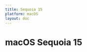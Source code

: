 ```yaml
---
title: Sequoia 15
platform: macOS
layout: doc
---
```


# macOS Sequoia 15

<LatestFeatures 
  title="Sequoia 15" 
  platform="macOS"
  dataPath="/v2/macos_data_feed.json" 
  linksData="/v1/essential_links.json"
/>

<SecurityInfo 
  title="Sequoia 15" 
  platform="macOS"
  dataPath="/v2/macos_data_feed.json"
/>
